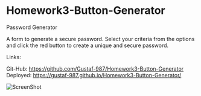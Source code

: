 # Homework3-Button-Generator
Password Generator

A form to generate a secure password. Select your criteria from the options and click the red button to create a unique and secure password.


Links: 

Git-Hub: https://github.com/Gustaf-987/Homework3-Button-Generator
Deployed: https://gustaf-987.github.io/Homework3-Button-Generator/

![ScreenShot](C:\Users\minneapolis\Desktop\class-activities\03-JavaScript\02-Homework\Homework3-Button-Generator\Assets\Screenshot.png)

